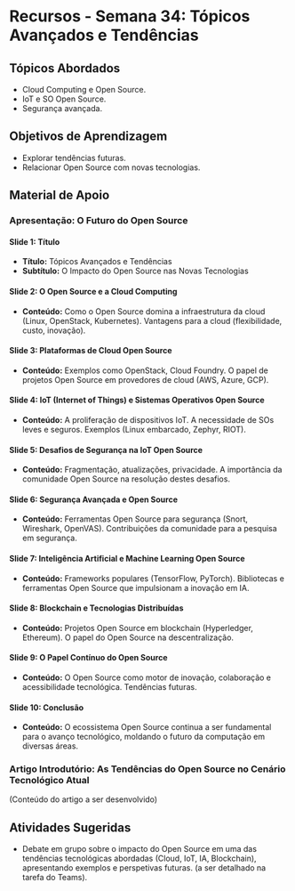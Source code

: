 # Recursos - Semana 34: Tópicos Avançados e Tendências

## Tópicos Abordados
*   Cloud Computing e Open Source.
*   IoT e SO Open Source.
*   Segurança avançada.

## Objetivos de Aprendizagem
*   Explorar tendências futuras.
*   Relacionar Open Source com novas tecnologias.

## Material de Apoio

### Apresentação: O Futuro do Open Source

#### Slide 1: Título
*   **Título:** Tópicos Avançados e Tendências
*   **Subtítulo:** O Impacto do Open Source nas Novas Tecnologias

#### Slide 2: O Open Source e a Cloud Computing
*   **Conteúdo:** Como o Open Source domina a infraestrutura da cloud (Linux, OpenStack, Kubernetes). Vantagens para a cloud (flexibilidade, custo, inovação).

#### Slide 3: Plataformas de Cloud Open Source
*   **Conteúdo:** Exemplos como OpenStack, Cloud Foundry. O papel de projetos Open Source em provedores de cloud (AWS, Azure, GCP).

#### Slide 4: IoT (Internet of Things) e Sistemas Operativos Open Source
*   **Conteúdo:** A proliferação de dispositivos IoT. A necessidade de SOs leves e seguros. Exemplos (Linux embarcado, Zephyr, RIOT).

#### Slide 5: Desafios de Segurança na IoT Open Source
*   **Conteúdo:** Fragmentação, atualizações, privacidade. A importância da comunidade Open Source na resolução destes desafios.

#### Slide 6: Segurança Avançada e Open Source
*   **Conteúdo:** Ferramentas Open Source para segurança (Snort, Wireshark, OpenVAS). Contribuições da comunidade para a pesquisa em segurança.

#### Slide 7: Inteligência Artificial e Machine Learning Open Source
*   **Conteúdo:** Frameworks populares (TensorFlow, PyTorch). Bibliotecas e ferramentas Open Source que impulsionam a inovação em IA.

#### Slide 8: Blockchain e Tecnologias Distribuídas
*   **Conteúdo:** Projetos Open Source em blockchain (Hyperledger, Ethereum). O papel do Open Source na descentralização.

#### Slide 9: O Papel Contínuo do Open Source
*   **Conteúdo:** O Open Source como motor de inovação, colaboração e acessibilidade tecnológica. Tendências futuras.

#### Slide 10: Conclusão
*   **Conteúdo:** O ecossistema Open Source continua a ser fundamental para o avanço tecnológico, moldando o futuro da computação em diversas áreas.

### Artigo Introdutório: As Tendências do Open Source no Cenário Tecnológico Atual

(Conteúdo do artigo a ser desenvolvido)

## Atividades Sugeridas
*   Debate em grupo sobre o impacto do Open Source em uma das tendências tecnológicas abordadas (Cloud, IoT, IA, Blockchain), apresentando exemplos e perspetivas futuras. (a ser detalhado na tarefa do Teams).

